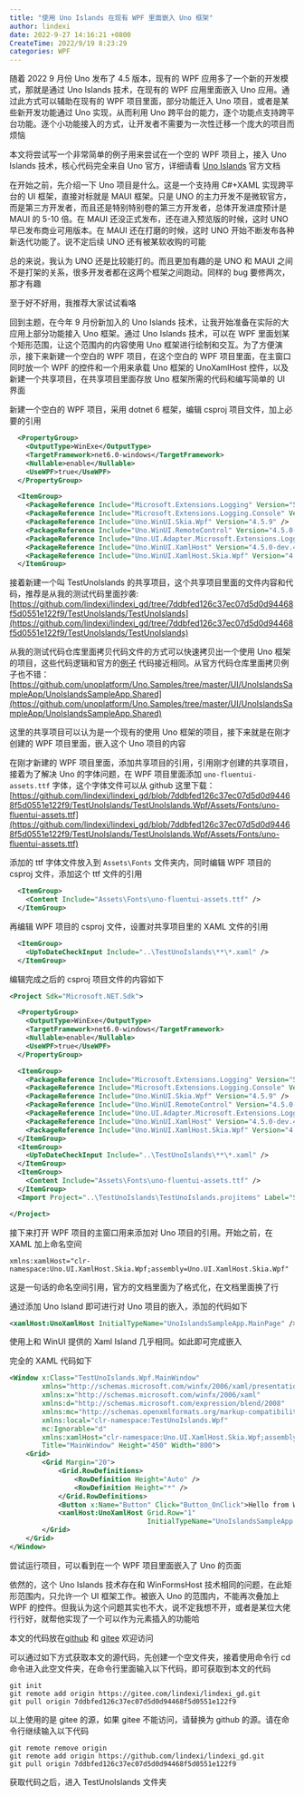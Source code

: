```yaml
---
title: "使用 Uno Islands 在现有 WPF 里面嵌入 Uno 框架"
author: lindexi
date: 2022-9-27 14:16:21 +0800
CreateTime: 2022/9/19 8:23:29
categories: WPF
---
```


随着 2022 9 月份 Uno 发布了 4.5 版本，现有的 WPF 应用多了一个新的开发模式，那就是通过 Uno Islands 技术，在现有的 WPF 应用里面嵌入 Uno 应用。通过此方式可以辅助在现有的 WPF 项目里面，部分功能迁入 Uno 项目，或者是某些新开发功能通过 Uno 实现，从而利用 Uno 跨平台的能力，逐个功能点支持跨平台功能。逐个小功能接入的方式，让开发者不需要为一次性迁移一个庞大的项目而烦恼

<!--more-->


<!-- CreateTime:2022/9/19 8:23:29 -->



<!-- 发布 -->

本文将尝试写一个非常简单的例子用来尝试在一个空的 WPF 项目上，接入 Uno Islands 技术，核心代码完全来自 Uno 官方，详细请看 [Uno Islands](https://platform.uno/docs/articles/guides/uno-islands.html) 官方文档

在开始之前，先介绍一下 Uno 项目是什么。这是一个支持用 C#+XAML 实现跨平台的 UI 框架，直接对标就是 MAUI 框架。只是 UNO 的主力开发不是微软官方，而是第三方开发者，而且还是特别特别卷的第三方开发者，总体开发进度预计是 MAUI 的 5-10 倍。在 MAUI 还没正式发布，还在进入预览版的时候，这时 UNO 早已发布商业可用版本。在 MAUI 还在打磨的时候，这时 UNO 开始不断发布各种新迭代功能了。说不定后续 UNO 还有被某软收购的可能

总的来说，我认为 UNO 还是比较能打的。而且更加有趣的是 UNO 和 MAUI 之间不是打架的关系，很多开发者都在这两个框架之间跑动。同样的 bug 要修两次，那才有趣

至于好不好用，我推荐大家试试看咯

回到主题，在今年 9 月份新加入的 Uno Islands 技术，让我开始准备在实际的大应用上部分功能接入 Uno 框架。通过 Uno Islands 技术，可以在 WPF 里面划某个矩形范围，让这个范围内的内容使用 Uno 框架进行绘制和交互。为了方便演示，接下来新建一个空白的 WPF 项目，在这个空白的 WPF 项目里面，在主窗口同时放一个 WPF 的控件和一个用来承载 Uno 框架的 UnoXamlHost 控件，以及新建一个共享项目，在共享项目里面存放 Uno 框架所需的代码和编写简单的 UI 界面

新建一个空白的 WPF 项目，采用 dotnet 6 框架，编辑 csproj 项目文件，加上必要的引用

```xml
  <PropertyGroup>
    <OutputType>WinExe</OutputType>
    <TargetFramework>net6.0-windows</TargetFramework>
    <Nullable>enable</Nullable>
    <UseWPF>true</UseWPF>
  </PropertyGroup>

  <ItemGroup>
    <PackageReference Include="Microsoft.Extensions.Logging" Version="5.0.0" />
    <PackageReference Include="Microsoft.Extensions.Logging.Console" Version="5.0.0" />
    <PackageReference Include="Uno.WinUI.Skia.Wpf" Version="4.5.9" />
    <PackageReference Include="Uno.WinUI.RemoteControl" Version="4.5.0-dev.453" Condition="'$(Configuration)'=='Debug'" />
    <PackageReference Include="Uno.UI.Adapter.Microsoft.Extensions.Logging" Version="4.5.0-dev.453" />
    <PackageReference Include="Uno.WinUI.XamlHost" Version="4.5.0-dev.453" />
    <PackageReference Include="Uno.WinUI.XamlHost.Skia.Wpf" Version="4.5.0-dev.453" />
  </ItemGroup>
```

接着新建一个叫 TestUnoIslands 的共享项目，这个共享项目里面的文件内容和代码，推荐是从我的测试代码里面抄袭: [https://github.com/lindexi/lindexi_gd/tree/7ddbfed126c37ec07d5d0d94468f5d0551e122f9/TestUnoIslands/TestUnoIslands](https://github.com/lindexi/lindexi_gd/tree/7ddbfed126c37ec07d5d0d94468f5d0551e122f9/TestUnoIslands/TestUnoIslands)

从我的测试代码仓库里面拷贝代码文件的方式可以快速拷贝出一个使用 Uno 框架的项目，这些代码逻辑和官方的[例子](https://github.com/unoplatform/Uno.Samples/tree/master/UI/UnoIslandsSampleApp/UnoIslandsSampleApp.Shared) 代码接近相同。从官方代码仓库里面拷贝例子也不错： [https://github.com/unoplatform/Uno.Samples/tree/master/UI/UnoIslandsSampleApp/UnoIslandsSampleApp.Shared](https://github.com/unoplatform/Uno.Samples/tree/master/UI/UnoIslandsSampleApp/UnoIslandsSampleApp.Shared)

这里的共享项目可以认为是一个现有的使用 Uno 框架的项目，接下来就是在刚才创建的 WPF 项目里面，嵌入这个 Uno 项目的内容

在刚才新建的 WPF 项目里面，添加共享项目的引用，引用刚才创建的共享项目，接着为了解决 Uno 的字体问题，在 WPF 项目里面添加 `uno-fluentui-assets.ttf` 字体，这个字体文件可以从 github 这里下载： [https://github.com/lindexi/lindexi_gd/blob/7ddbfed126c37ec07d5d0d94468f5d0551e122f9/TestUnoIslands/TestUnoIslands.Wpf/Assets/Fonts/uno-fluentui-assets.ttf](https://github.com/lindexi/lindexi_gd/blob/7ddbfed126c37ec07d5d0d94468f5d0551e122f9/TestUnoIslands/TestUnoIslands.Wpf/Assets/Fonts/uno-fluentui-assets.ttf)

添加的 ttf 字体文件放入到 `Assets\Fonts` 文件夹内，同时编辑 WPF 项目的 csproj 文件，添加这个 ttf 文件的引用

```xml
  <ItemGroup>
    <Content Include="Assets\Fonts\uno-fluentui-assets.ttf" />
  </ItemGroup>
```

再编辑 WPF 项目的 csproj 文件，设置对共享项目里的 XAML 文件的引用

```xml
  <ItemGroup>
    <UpToDateCheckInput Include="..\TestUnoIslands\**\*.xaml" />
  </ItemGroup>
```

编辑完成之后的 csproj 项目文件的内容如下

```xml
<Project Sdk="Microsoft.NET.Sdk">

  <PropertyGroup>
    <OutputType>WinExe</OutputType>
    <TargetFramework>net6.0-windows</TargetFramework>
    <Nullable>enable</Nullable>
    <UseWPF>true</UseWPF>
  </PropertyGroup>

  <ItemGroup>
    <PackageReference Include="Microsoft.Extensions.Logging" Version="5.0.0" />
    <PackageReference Include="Microsoft.Extensions.Logging.Console" Version="5.0.0" />
    <PackageReference Include="Uno.WinUI.Skia.Wpf" Version="4.5.9" />
    <PackageReference Include="Uno.WinUI.RemoteControl" Version="4.5.0-dev.453" Condition="'$(Configuration)'=='Debug'" />
    <PackageReference Include="Uno.UI.Adapter.Microsoft.Extensions.Logging" Version="4.5.0-dev.453" />
    <PackageReference Include="Uno.WinUI.XamlHost" Version="4.5.0-dev.453" />
    <PackageReference Include="Uno.WinUI.XamlHost.Skia.Wpf" Version="4.5.0-dev.453" />
  </ItemGroup>
  <ItemGroup>
    <UpToDateCheckInput Include="..\TestUnoIslands\**\*.xaml" />
  </ItemGroup>
  <ItemGroup>
    <Content Include="Assets\Fonts\uno-fluentui-assets.ttf" />
  </ItemGroup>
  <Import Project="..\TestUnoIslands\TestUnoIslands.projitems" Label="Shared" />

</Project>
```

接下来打开 WPF 项目的主窗口用来添加对 Uno 项目的引用。开始之前，在 XAML 加上命名空间

```
xmlns:xamlHost="clr-namespace:Uno.UI.XamlHost.Skia.Wpf;assembly=Uno.UI.XamlHost.Skia.Wpf"
```

这是一句话的命名空间引用，官方的文档里面为了格式化，在文档里面换了行

通过添加 Uno Island 即可进行对 Uno 项目的嵌入，添加的代码如下

```xml
<xamlHost:UnoXamlHost InitialTypeName="UnoIslandsSampleApp.MainPage" />
```

使用上和 WinUI 提供的 Xaml Island 几乎相同。如此即可完成嵌入

完全的 XAML 代码如下

```xml
<Window x:Class="TestUnoIslands.Wpf.MainWindow"
        xmlns="http://schemas.microsoft.com/winfx/2006/xaml/presentation"
        xmlns:x="http://schemas.microsoft.com/winfx/2006/xaml"
        xmlns:d="http://schemas.microsoft.com/expression/blend/2008"
        xmlns:mc="http://schemas.openxmlformats.org/markup-compatibility/2006"
        xmlns:local="clr-namespace:TestUnoIslands.Wpf"
        mc:Ignorable="d"
        xmlns:xamlHost="clr-namespace:Uno.UI.XamlHost.Skia.Wpf;assembly=Uno.UI.XamlHost.Skia.Wpf"
        Title="MainWindow" Height="450" Width="800">
    <Grid>
        <Grid Margin="20">
            <Grid.RowDefinitions>
                <RowDefinition Height="Auto" />
                <RowDefinition Height="*" />
            </Grid.RowDefinitions>
            <Button x:Name="Button" Click="Button_OnClick">Hello from WPF!</Button>
            <xamlHost:UnoXamlHost Grid.Row="1" 
                                  InitialTypeName="UnoIslandsSampleApp.MainPage" />
        </Grid>
    </Grid>
</Window>
```

尝试运行项目，可以看到在一个 WPF 项目里面嵌入了 Uno 的页面

依然的，这个 Uno Islands 技术存在和 WinFormsHost 技术相同的问题，在此矩形范围内，只允许一个 UI 框架工作。被嵌入 Uno 的范围内，不能再次叠加上 WPF 的控件。但我认为这个问题其实也不大，说不定我想不开，或者是某位大佬行行好，就帮他实现了一个可以作为元素插入的功能哈

本文的代码放在[github](https://github.com/lindexi/lindexi_gd/tree/7ddbfed126c37ec07d5d0d94468f5d0551e122f9/TestUnoIslands) 和 [gitee](https://gitee.com/lindexi/lindexi_gd/tree/7ddbfed126c37ec07d5d0d94468f5d0551e122f9/TestUnoIslands) 欢迎访问

可以通过如下方式获取本文的源代码，先创建一个空文件夹，接着使用命令行 cd 命令进入此空文件夹，在命令行里面输入以下代码，即可获取到本文的代码

```
git init
git remote add origin https://gitee.com/lindexi/lindexi_gd.git
git pull origin 7ddbfed126c37ec07d5d0d94468f5d0551e122f9
```

以上使用的是 gitee 的源，如果 gitee 不能访问，请替换为 github 的源。请在命令行继续输入以下代码

```
git remote remove origin
git remote add origin https://github.com/lindexi/lindexi_gd.git
git pull origin 7ddbfed126c37ec07d5d0d94468f5d0551e122f9
```

获取代码之后，进入 TestUnoIslands 文件夹
